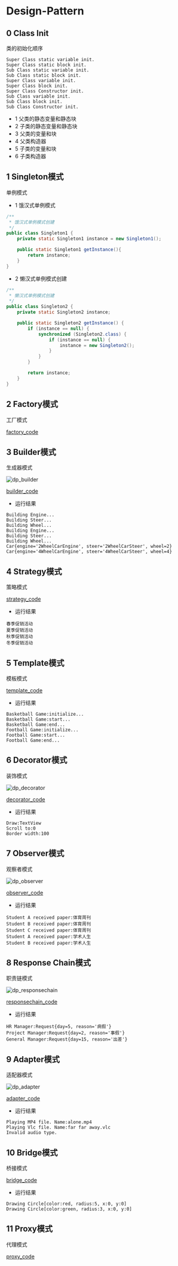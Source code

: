 # Design-Pattern

## 0 Class Init

类的初始化顺序

```
Super Class static variable init.
Super Class static block init.
Sub Class static variable init.
Sub Class static block init.
Super Class variable init.
Super Class block init.
Super Class Constructor init.
Sub Class variable init.
Sub Class block init.
Sub Class Constructor init.
```

- 1 父类的静态变量和静态块
- 2 子类的静态变量和静态块
- 3 父类的变量和块
- 4 父类构造器
- 5 子类的变量和块
- 6 子类构造器

## 1 Singleton模式

单例模式

- 1 饿汉式单例模式

```java
/**
 * 饿汉式单例模式创建
 */
public class Singleton1 {
    private static Singleton1 instance = new Singleton1();

    public static Singleton1 getInstance(){
        return instance;
    }
}
```
- 2 懒汉式单例模式创建

```java
/**
 * 懒汉式单例模式创建
 */
public class Singleton2 {
    private static Singleton2 instance;

    public static Singleton2 getInstance() {
        if (instance == null) {
            synchronized (Singleton2.class) {
                if (instance == null) {
                    instance = new Singleton2();
                }
            }
        }

        return instance;
    }
}
```

## 2 Factory模式

工厂模式

[factory_code](https://github.com/cxmhfut/DesignPattern/tree/master/src/dp/factory)

## 3 Builder模式

生成器模式

![dp_builder](https://github.com/cxmhfut/DesignPattern/blob/master/images/dp_builder.png)

[builder_code](https://github.com/cxmhfut/DesignPattern/tree/master/src/dp/builder)

- 运行结果
```
Building Engine...
Building Steer...
Building Wheel...
Building Engine...
Building Steer...
Building Wheel...
Car{engine='2WheelCarEngine', steer='2WheelCarSteer', wheel=2}
Car{engine='4WheelCarEngine', steer='4WheelCarSteer', wheel=4}
```

## 4 Strategy模式

策略模式

[strategy_code](https://github.com/cxmhfut/DesignPattern/tree/master/src/dp/strategy)

- 运行结果
```
春季促销活动
夏季促销活动
秋季促销活动
冬季促销活动
```

## 5 Template模式

模板模式

[template_code](https://github.com/cxmhfut/DesignPattern/tree/master/src/dp/template)

- 运行结果
```
Basketball Game:initialize...
Basketball Game:start...
Basketball Game:end...
Football Game:initialize...
Football Game:start...
Football Game:end...
```

## 6 Decorator模式

装饰模式

![dp_decorator](https://github.com/cxmhfut/DesignPattern/blob/master/images/dp_decorator.png)

[decorator_code](https://github.com/cxmhfut/DesignPattern/tree/master/src/dp/decorator)

- 运行结果
```
Draw:TextView
Scroll to:0
Border width:100
```

## 7 Observer模式

观察者模式

![dp_observer](https://github.com/cxmhfut/DesignPattern/blob/master/images/dp_observer.png)

[observer_code](https://github.com/cxmhfut/DesignPattern/tree/master/src/dp/observer)

- 运行结果
```
Student A received paper:体育周刊
Student B received paper:体育周刊
Student C received paper:体育周刊
Student A received paper:学术人生
Student B received paper:学术人生
```

## 8 Response Chain模式

职责链模式

![dp_responsechain](https://github.com/cxmhfut/DesignPattern/blob/master/images/dp_responsechain.png)

[responsechain_code](https://github.com/cxmhfut/DesignPattern/tree/master/src/dp/responsechain)

- 运行结果
```
HR Manager:Request{day=5, reason='病假'}
Project Manager:Request{day=2, reason='事假'}
General Manager:Request{day=15, reason='出差'}
```

## 9 Adapter模式

适配器模式

![dp_adapter](https://github.com/cxmhfut/DesignPattern/blob/master/images/dp_adapter.png)

[adapter_code](https://github.com/cxmhfut/DesignPattern/tree/master/src/dp/adapter)

- 运行结果
```
Playing MP4 file. Name:alone.mp4
Playing Vlc file. Name:far far away.vlc
Invalid audio type.
```

## 10 Bridge模式

桥接模式

[bridge_code](https://github.com/cxmhfut/DesignPattern/tree/master/src/dp/bridge)

- 运行结果
```
Drawing Circle[color:red, radius:5, x:0, y:0]
Drawing Circle[color:green, radius:3, x:0, y:0]
```

## 11 Proxy模式

代理模式

[proxy_code](https://github.com/cxmhfut/DesignPattern/tree/master/src/dp/proxy)